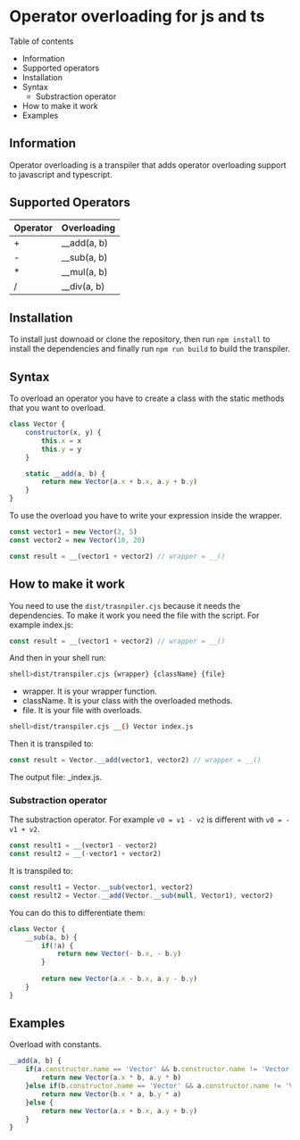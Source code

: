 # Operator overloading for js and ts
Table of contents
- Information
- Supported operators
- Installation
- Syntax
  - Substraction operator 
- How to make it work
- Examples
## Information
Operator overloading is a transpiler that adds operator overloading support to
javascript and typescript.
## Supported Operators
| Operator | Overloading  |
|----------|--------------|
| +        | __add(a, b)  |
| -        | __sub(a, b) |
| *        | __mul(a, b)  |
| /        | __div(a, b)  |
## Installation
To install just downoad or clone the repository, then run `npm install` to install 
the dependencies and finally run `npm run build` to build the transpiler.
## Syntax
To overload an operator you have to create a class with the static methods that you want to overload.
```js
class Vector {
    constructor(x, y) {
        this.x = x
        this.y = y
    }

    static __add(a, b) {
        return new Vector(a.x + b.x, a.y + b.y)
    }
}
```
To use the overload you have to write your expression inside the wrapper.
```js
const vector1 = new Vector(2, 5)
const vector2 = new Vector(10, 20)

const result = __(vector1 + vector2) // wrapper = __()
```
## How to make it work
You need to use the `dist/trasnpiler.cjs` because it needs the dependencies.
To make it work you need the file with the script. For example index.js:
```js
const result = __(vector1 + vector2) // wrapper = __()
```
And then in your shell run:
```bash
shell>dist/transpiler.cjs {wrapper} {className} {file}
```
- wrapper. It is your wrapper function.
- className. It is your class with the overloaded methods.
- file. It is your file with overloads.
```bash
shell>dist/transpiler.cjs __() Vector index.js
```
Then it is transpiled to:
```js
const result = Vector.__add(vector1, vector2) // wrapper = __()
```
The output file: _index.js.
### Substraction operator
The substraction operator. For example `v0 = v1 - v2` is different with `v0 = -v1 + v2`.
```js
const result1 = __(vector1 - vector2)
const result2 = __(-vector1 + vector2)
```
It is transpiled to:
```js
const result1 = Vector.__sub(vector1, vector2)
const result2 = Vector.__add(Vector.__sub(null, Vector1), vector2)
```
You can do this to differentiate them:
```js
class Vector {
    __sub(a, b) {
        if(!a) {
            return new Vector(- b.x, - b.y)
        }
        
        return new Vector(a.x - b.x, a.y - b.y)
    }
}
```
## Examples
Overload with constants.
```js
__add(a, b) {
    if(a.constructor.name == 'Vector' && b.constructor.name != 'Vector') {
        return new Vector(a.x * b, a.y * b)
    }else if(b.constructor.name == 'Vector' && a.constructor.name != 'Vector') {
        return new Vector(b.x * a, b.y * a)
    }else {
        return new Vector(a.x + b.x, a.y + b.y)
    }
}
```
